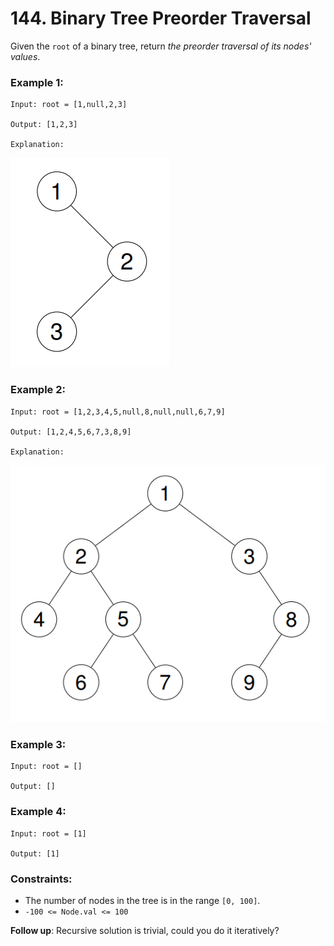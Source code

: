 # 144. Binary Tree Preorder Traversal

Given the `root` of a binary tree, return *the preorder traversal of its nodes' values*.

### Example 1:

```text
Input: root = [1,null,2,3]

Output: [1,2,3]

Explanation:
```

![image](screenshot-2024-08-29-202743.png)

### Example 2:

```text
Input: root = [1,2,3,4,5,null,8,null,null,6,7,9]

Output: [1,2,4,5,6,7,3,8,9]

Explanation:
```

![image](tree_2.png)

### Example 3:

```text
Input: root = []

Output: []
```

### Example 4:

```text
Input: root = [1]

Output: [1]
```

### Constraints:

- The number of nodes in the tree is in the range `[0, 100]`.
- `-100 <= Node.val <= 100`

**Follow up**: Recursive solution is trivial, could you do it iteratively?
